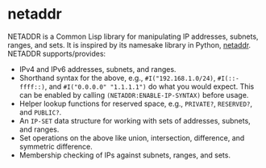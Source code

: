 # netaddr

NETADDR is a Common Lisp library for manipulating IP addresses, subnets, ranges,
and sets. It is inspired by its namesake library in Python,
[netaddr](https://github.com/netaddr/netaddr). NETADDR supports/provides:

* IPv4 and IPv6 addresses, subnets, and ranges.
* Shorthand syntax for the above, e.g., `#I("192.168.1.0/24)`, `#I(::-ffff::)`,
  and `#I("0.0.0.0" "1.1.1.1")` do what you would expect. This can be enabled
  by calling `(NETADDR:ENABLE-IP-SYNTAX)` before usage.
* Helper lookup functions for reserved space, e.g., `PRIVATE?`, `RESERVED?`, and
  `PUBLIC?`.
* An `IP-SET` data structure for working with sets of addresses, subnets, and
  ranges.
* Set operations on the above like union, intersection, difference, and
  symmetric difference.
* Membership checking of IPs against subnets, ranges, and sets.
